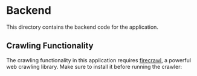 # Backend

This directory contains the backend code for the application.

## Crawling Functionality

The crawling functionality in this application requires [firecrawl](https://github.com/mendableai/firecrawl/blob/main/SELF_HOST.md), a powerful web crawling library. Make sure to install it before running the crawler:
